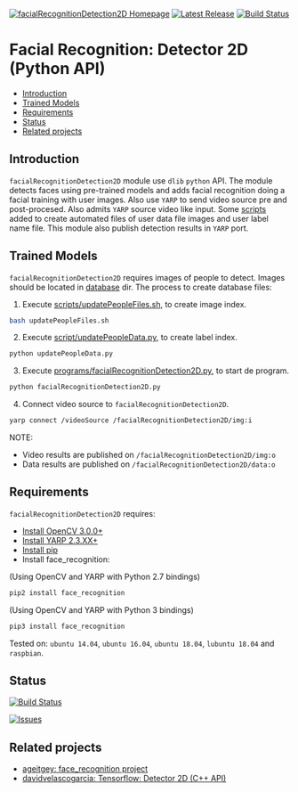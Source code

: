 [![facialRecognitionDetection2D Homepage](https://img.shields.io/badge/facialRecognitionDetection2D-develop-orange.svg)](https://github.com/davidvelascogarcia/facialRecognitionDetection2D/tree/develop/programs) [![Latest Release](https://img.shields.io/github/tag/davidvelascogarcia/facialRecognitionDetection2D.svg?label=Latest%20Release)](https://github.com/davidvelascogarcia/facialRecognitionDetection2D/tags) [![Build Status](https://travis-ci.org/davidvelascogarcia/facialRecognitionDetection2D.svg?branch=develop)](https://travis-ci.org/davidvelascogarcia/facialRecognitionDetection2D)

# Facial Recognition: Detector 2D (Python API)

- [Introduction](#introduction)
- [Trained Models](#trained-models)
- [Requirements](#requirements)
- [Status](#status)
- [Related projects](#related-projects)


## Introduction

`facialRecognitionDetection2D` module use `dlib` `python` API. The module detects faces using pre-trained models and adds facial recognition doing a facial training with user images. Also use `YARP` to send video source pre and post-procesed. Also admits `YARP` source video like input. Some [scripts](./scripts) added to create automated files of user data file images and user label name file. This module also publish detection results in `YARP` port.


## Trained Models

`facialRecognitionDetection2D` requires images of people to detect. Images should be located in [database](./database) dir. 
The process to create database files:

1. Execute [scripts/updatePeopleFiles.sh](./scripts), to create image index.
```bash
bash updatePeopleFiles.sh
```
2. Execute [script/updatePeopleData.py](./scripts), to create label index.
```python
python updatePeopleData.py
```
3. Execute [programs/facialRecognitionDetection2D.py](./programs), to start de program.
```python
python facialRecognitionDetection2D.py
```
4. Connect video source to `facialRecognitionDetection2D`.
```bash
yarp connect /videoSource /facialRecognitionDetection2D/img:i
```

NOTE:

- Video results are published on `/facialRecognitionDetection2D/img:o`
- Data results are published on `/facialRecognitionDetection2D/data:o`

## Requirements

`facialRecognitionDetection2D` requires:

* [Install OpenCV 3.0.0+](https://github.com/roboticslab-uc3m/installation-guides/blob/master/install-opencv.md)
* [Install YARP 2.3.XX+](https://github.com/roboticslab-uc3m/installation-guides/blob/master/install-yarp.md)
* [Install pip](https://github.com/roboticslab-uc3m/installation-guides/blob/master/install-pip.md)
* Install face_recognition:

(Using OpenCV and YARP with Python 2.7 bindings)
```bash
pip2 install face_recognition
```

(Using OpenCV and YARP with Python 3 bindings)
```bash
pip3 install face_recognition
```

Tested on: `ubuntu 14.04`, `ubuntu 16.04`, `ubuntu 18.04`, `lubuntu 18.04` and `raspbian`.


## Status

[![Build Status](https://travis-ci.org/davidvelascogarcia/facialRecognitionDetection2D.svg?branch=develop)](https://travis-ci.org/davidvelascogarcia/facialRecognitionDetection2D)

[![Issues](https://img.shields.io/github/issues/davidvelascogarcia/facialRecognitionDetection2D.svg?label=Issues)](https://github.com/davidvelascogarcia/facialRecognitionDetection2D/issues)

## Related projects

* [ageitgey: face_recognition project](https://github.com/ageitgey/face_recognition)
* [davidvelascogarcia: Tensorflow: Detector 2D (C++ API)](https://github.com/davidvelascogarcia/tensorflowDetection2D)

